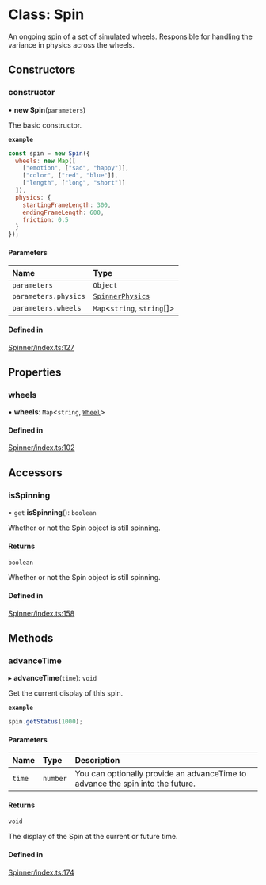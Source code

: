 # Class: Spin

An ongoing spin of a set of simulated wheels. Responsible
for handling the variance in physics across the wheels.

## Constructors

### constructor

• **new Spin**(`parameters`)

The basic constructor.

**`example`**
```js
const spin = new Spin({
  wheels: new Map([
    ["emotion", ["sad", "happy"]],
    ["color", ["red", "blue"]],
    ["length", ["long", "short"]]
  ]),
  physics: {
    startingFrameLength: 300,
    endingFrameLength: 600,
    friction: 0.5
  }
});
```

#### Parameters

| Name | Type |
| :------ | :------ |
| `parameters` | `Object` |
| `parameters.physics` | [`SpinnerPhysics`](https://github.com/daniellacosse/idea-spinner/tree/main/packages/spinner/docs/interfaces/SpinnerPhysics.md) |
| `parameters.wheels` | `Map`<`string`, `string`[]\> |

#### Defined in

[Spinner/index.ts:127](https://github.com/daniellacosse/idea-spinner/blob/1c75d0a/packages/spinner/Spinner/index.ts#L127)

## Properties

### wheels

• **wheels**: `Map`<`string`, [`Wheel`](https://github.com/daniellacosse/idea-spinner/tree/main/packages/spinner/docs/classes/Wheel.md)\>

#### Defined in

[Spinner/index.ts:102](https://github.com/daniellacosse/idea-spinner/blob/1c75d0a/packages/spinner/Spinner/index.ts#L102)

## Accessors

### isSpinning

• `get` **isSpinning**(): `boolean`

Whether or not the Spin object is still spinning.

#### Returns

`boolean`

Whether or not the Spin object is still spinning.

#### Defined in

[Spinner/index.ts:158](https://github.com/daniellacosse/idea-spinner/blob/1c75d0a/packages/spinner/Spinner/index.ts#L158)

## Methods

### advanceTime

▸ **advanceTime**(`time`): `void`

Get the current display of this spin.

**`example`**
```js
spin.getStatus(1000);
```

#### Parameters

| Name | Type | Description |
| :------ | :------ | :------ |
| `time` | `number` | You can optionally provide an  advanceTime to advance the spin into the future. |

#### Returns

`void`

The display of the Spin at the current or future time.

#### Defined in

[Spinner/index.ts:174](https://github.com/daniellacosse/idea-spinner/blob/1c75d0a/packages/spinner/Spinner/index.ts#L174)
